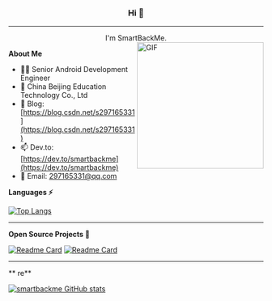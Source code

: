 ###  <center>Hi 👋 </center>
---
<center>I'm SmartBackMe.</center>

<img align="right" alt="GIF" width="250px" src="https://i.pinimg.com/originals/e4/26/70/e426702edf874b181aced1e2fa5c6cde.gif" />

**About Me**

- 👨‍💻 Senior Android Development Engineer
- 💼 China Beijing Education Technology Co., Ltd
- 📝 Blog: [https://blog.csdn.net/s297165331](https://blog.csdn.net/s297165331)
- 📫 Dev.to: [https://dev.to/smartbackme](https://dev.to/smartbackme)
- 💬 Email: 297165331@qq.com

**Languages ⚡**

[![Top Langs](https://github-readme-stats.vercel.app/api/top-langs/?username=smartbackme)](https://github.com/smartbackme/github-readme-stats)

--- 

**Open Source Projects 🔭**

[![Readme Card](https://github-readme-stats.vercel.app/api/pin/?username=smartbackme&repo=AutoPage)](https://github.com/smartbackme/github-readme-stats)
[![Readme Card](https://github-readme-stats.vercel.app/api/pin/?username=smartbackme&repo=SimpleInterceptor)](https://github.com/smartbackme/github-readme-stats)

---

** re**

[![smartbackme GitHub stats](https://github-readme-stats.vercel.app/api?username=smartbackme&show_icons=true&theme=radical)](https://github.com/smartbackme/github-readme-stats)



<!--
**smartbackme/smartbackme** is a ✨ _special_ ✨ repository because its `README.md` (this file) appears on your GitHub profile.

Here are some ideas to get you started:

- 🔭 I’m currently working on ...
- 🌱 I’m currently learning ...
- 👯 I’m looking to collaborate on ...
- 🤔 I’m looking for help with ...
- 💬 Ask me about ...
- 📫 How to reach me: ...
- 😄 Pronouns: ...
- ⚡ Fun fact: ...
-->

